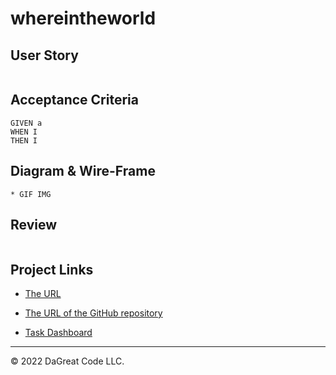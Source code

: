 # whereintheworld

## User Story

```
```
## Acceptance Criteria

```
GIVEN a
WHEN I 
THEN I 
```

## Diagram & Wire-Frame

```
* GIF IMG
```

## Review

```
```

## Project Links

* [The URL](https://whereintheworld34.herokuapp.com/)

* [The URL of the GitHub repository](https://github.com/dagreatcode/whereintheworld)

* [Task Dashboard](https://trello.com/b/b6Ym0v6u/no-covid-low-gas)

- - -
© 2022 DaGreat Code LLC.